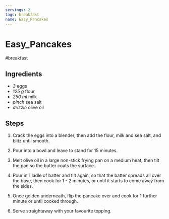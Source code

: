 ```yaml
---
servings: 2
tags: breakfast
name: Easy_Pancakes
---
```


# Easy_Pancakes

#breakfast

## Ingredients

- *3* eggs
- *125 g* flour
- *250 ml* milk
- *pinch* sea salt
- *drizzle* olive oil

## Steps

1. Crack the eggs into a blender, then add the flour, milk and sea salt, and
blitz until smooth.

2. Pour into a bowl and leave to stand for 15 minutes.

3. Melt olive oil in a large non-stick frying pan on a medium heat, then tilt
the pan so the butter coats the surface.

4. Pour in 1 ladle of batter and tilt again, so that the batter spreads all
over the base, then cook for 1 - 2 minutes, or until it starts to come away from
the sides.

5. Once golden underneath, flip the pancake over and cook for 1 further minute
or until cooked through.

6. Serve straightaway with your favourite topping.

